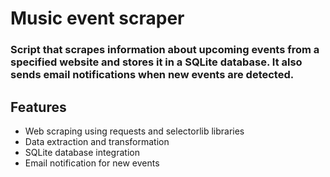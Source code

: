 # Music event scraper
### Script that scrapes information about upcoming events from a specified website and stores it in a SQLite database. It also sends email notifications when new events are detected.

## Features
- Web scraping using requests and selectorlib libraries
- Data extraction and transformation
- SQLite database integration
- Email notification for new events

